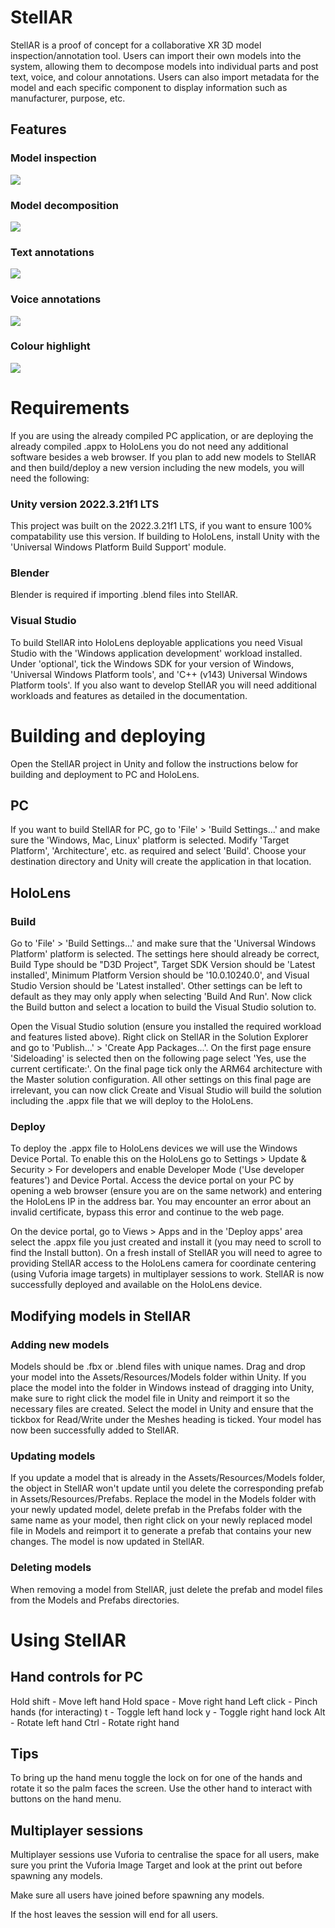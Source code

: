# StellAR

StellAR is a proof of concept for a collaborative XR 3D model inspection/annotation tool. Users can import their own models into the system, allowing them to decompose models into individual parts and post text, voice, and colour annotations. Users can also import metadata for the model and each specific component to display information such as manufacturer, purpose, etc.

## Features

### Model inspection
<img src="./Documentation/Images/Object Manipulation.gif" />

### Model decomposition
<img src="./Documentation/Images/Explosion.gif" />

### Text annotations
<img src="./Documentation/Images/Text Annotation.gif" />

### Voice annotations
<img src="./Documentation/Images/Voice Annotation.gif" />

### Colour highlight
<img src="./Documentation/Images/Highlight.gif" />

# Requirements

If you are using the already compiled PC application, or are deploying the already compiled .appx to HoloLens you do not need any additional software besides a web browser. If you plan to add new models to StellAR and then build/deploy a new version including the new models, you will need the following:

### Unity version 2022.3.21f1 LTS

This project was built on the 2022.3.21f1 LTS, if you want to ensure 100% compatability use this version. If building to HoloLens, install Unity with the 'Universal Windows Platform Build Support' module.

### Blender

Blender is required if importing .blend files into StellAR.

### Visual Studio

To build StellAR into HoloLens deployable applications you need Visual Studio with the 'Windows application development' workload installed. Under 'optional', tick the Windows SDK for your version of Windows, 'Universal Windows Platform tools', and 'C++ (v143) Universal Windows Platform tools'. If you also want to develop StellAR you will need additional workloads and features as detailed in the documentation.

# Building and deploying

Open the StellAR project in Unity and follow the instructions below for building and deployment to PC and HoloLens.

## PC

If you want to build StellAR for PC, go to 'File' > 'Build Settings...' and make sure the 'Windows, Mac, Linux' platform is selected. Modify 'Target Platform', 'Architecture', etc. as required and select 'Build'. Choose your destination directory and Unity will create the application in that location.

## HoloLens
### Build

Go to 'File' > 'Build Settings...' and make sure that the 'Universal Windows Platform' platform is selected. The settings here should already be correct, Build Type should be "D3D Project", Target SDK Version should be 'Latest installed', Minimum Platform Version should be '10.0.10240.0', and Visual Studio Version should be 'Latest installed'. Other settings can be left to default as they may only apply when selecting 'Build And Run'. Now click the Build button and select a location to build the Visual Studio solution to.

Open the Visual Studio solution (ensure you installed the required workload and features listed above). Right click on StellAR in the Solution Explorer and go to 'Publish...' > 'Create App Packages...'. On the first page ensure 'Sideloading' is selected then on the following page select 'Yes, use the current certificate:'. On the final page tick only the ARM64 architecture with the Master solution configuration. All other settings on this final page are irrelevant, you can now click Create and Visual Studio will build the solution including the .appx file that we will deploy to the HoloLens.

### Deploy
To deploy the .appx file to HoloLens devices we will use the Windows Device Portal. To enable this on the HoloLens go to Settings > Update & Security > For developers and enable Developer Mode ('Use developer features') and Device Portal. Access the device portal on your PC by opening a web browser (ensure you are on the same network) and entering the HoloLens IP in the address bar. You may encounter an error about an invalid certificate, bypass this error and continue to the web page.

On the device portal, go to Views > Apps and in the 'Deploy apps' area select the .appx file you just created and install it (you may need to scroll to find the Install button). On a fresh install of StellAR you will need to agree to providing StellAR access to the HoloLens camera for coordinate centering (using Vuforia image targets) in multiplayer sessions to work. StellAR is now successfully deployed and available on the HoloLens device.

## Modifying models in StellAR
### Adding new models

Models should be .fbx or .blend files with unique names. Drag and drop your model into the Assets/Resources/Models folder within Unity. If you place the model into the folder in Windows instead of dragging into Unity, make sure to right click the model file in Unity and reimport it so the necessary files are created. Select the model in Unity and ensure that the tickbox for Read/Write under the Meshes heading is ticked. Your model has now been successfully added to StellAR.

### Updating models

If you update a model that is already in the Assets/Resources/Models folder, the object in StellAR won't update until you delete the corresponding prefab in Assets/Resources/Prefabs. Replace the model in the Models folder with your newly updated model, delete prefab in the Prefabs folder with the same name as your model, then right click on your newly replaced model file in Models and reimport it to generate a prefab that contains your new changes. The model is now updated in StellAR.

### Deleting models
When removing a model from StellAR, just delete the prefab and model files from the Models and Prefabs directories.

# Using StellAR
## Hand controls for PC

Hold shift - Move left hand
Hold space - Move right hand
Left click - Pinch hands (for interacting)
t - Toggle left hand lock
y - Toggle right hand lock
Alt - Rotate left hand
Ctrl - Rotate right hand

## Tips

To bring up the hand menu toggle the lock on for one of the hands and rotate it so the palm faces the screen. Use the other hand to interact with buttons on the hand menu.

## Multiplayer sessions

Multiplayer sessions use Vuforia to centralise the space for all users, make sure you print the Vuforia Image Target and look at the print out before spawning any models.

Make sure all users have joined before spawning any models.

If the host leaves the session will end for all users.